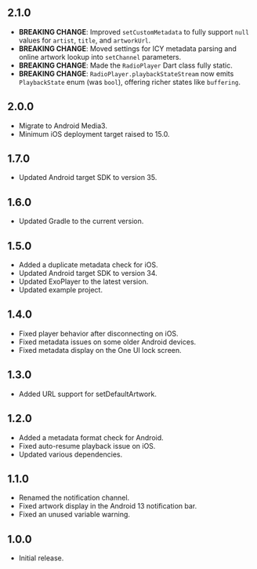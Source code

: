 ## 2.1.0

* **BREAKING CHANGE**: Improved `setCustomMetadata` to fully support `null` values for `artist`, `title`, and `artworkUrl`.
* **BREAKING CHANGE**: Moved settings for ICY metadata parsing and online artwork lookup into `setChannel` parameters.
* **BREAKING CHANGE**: Made the `RadioPlayer` Dart class fully static.
* **BREAKING CHANGE**: `RadioPlayer.playbackStateStream` now emits `PlaybackState` enum (was `bool`), offering richer states like `buffering`.

## 2.0.0

* Migrate to Android Media3.
* Minimum iOS deployment target raised to 15.0.

## 1.7.0

* Updated Android target SDK to version 35.

## 1.6.0

* Updated Gradle to the current version.

## 1.5.0

* Added a duplicate metadata check for iOS.
* Updated Android target SDK to version 34.
* Updated ExoPlayer to the latest version.
* Updated example project.

## 1.4.0

* Fixed player behavior after disconnecting on iOS.
* Fixed metadata issues on some older Android devices.
* Fixed metadata display on the One UI lock screen.

## 1.3.0

* Added URL support for setDefaultArtwork.

## 1.2.0

* Added a metadata format check for Android.
* Fixed auto-resume playback issue on iOS.
* Updated various dependencies.

## 1.1.0

* Renamed the notification channel.
* Fixed artwork display in the Android 13 notification bar.
* Fixed an unused variable warning.

## 1.0.0

* Initial release.